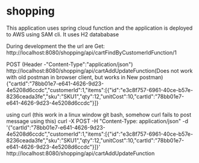 # shopping
This application uses spring cloud function and the application is deployed to AWS using SAM cli.
It uses H2 datababase 

During development the the url are 
Get:
http://localhost:8080/shopping/api/cartFindByCustomerIdFunction/1

POST (Header -"Content-Type":"application/json")
http://localhost:8080/shopping/api/cartAddUpdateFunction(Does not work with old postman in browser client, but works in New postman)
{"cartId":"78bb01e7-e641-4626-9d23-4e5208d6ccdc","customerId":1,"items":[{"id":"e3c8f757-6961-40ce-b57e-8236ceada3fe","sku":"SKU1","qty":12,"unitCost":10,"cartId":"78bb01e7-e641-4626-9d23-4e5208d6ccdc"}]}

using curl (this work in a linux window git bash, somehow curl fails to post message using this)
curl -X POST -H "Content-Type: application/json" -d '{"cartId":"78bb01e7-e641-4626-9d23-4e5208d6ccdc","customerId":1,"items":[{"id":"e3c8f757-6961-40ce-b57e-8236ceada3fe","sku":"SKU1","qty":12,"unitCost":10,"cartId":"78bb01e7-e641-4626-9d23-4e5208d6ccdc"}]}'  http://localhost:8080/shopping/api/cartAddUpdateFunction

